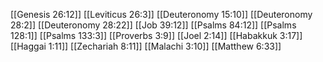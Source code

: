 [[Genesis 26:12]]
[[Leviticus 26:3]]
[[Deuteronomy 15:10]]
[[Deuteronomy 28:2]]
[[Deuteronomy 28:22]]
[[Job 39:12]]
[[Psalms 84:12]]
[[Psalms 128:1]]
[[Psalms 133:3]]
[[Proverbs 3:9]]
[[Joel 2:14]]
[[Habakkuk 3:17]]
[[Haggai 1:11]]
[[Zechariah 8:11]]
[[Malachi 3:10]]
[[Matthew 6:33]]
